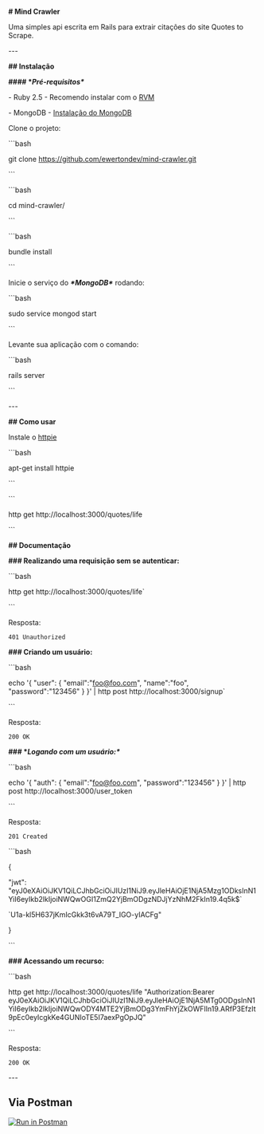**# Mind Crawler**

Uma simples api escrita em Rails para extrair citações do site Quotes to Scrape.

\---

**## Instalação**

**#### \**Pré-requisitos\****

\- Ruby 2.5 - Recomendo instalar com o [RVM](https://rvm.io/)

\- MongoDB - [Instalação do MongoDB](https://docs.mongodb.com/manual/administration/install-community/)

Clone o projeto:

\```bash 

git clone https://github.com/ewertondev/mind-crawler.git 

\```

\```bash 

cd mind-crawler/

\```

\```bash

bundle install

\```

Inicie o serviço do ***\*MongoDB\**** rodando:

\```bash

sudo service mongod start

\```

 Levante sua aplicação com o comando:

\```bash

rails server

\```

\---

**## Como usar**

Instale o [httpie](https://github.com/jakubroztocil/httpie#installation)

\```bash

apt-get install httpie

\```

\```

http get http://localhost:3000/quotes/life

\```

**## Documentação**

**### Realizando uma requisição sem se autenticar:**

\```bash

http get http://localhost:3000/quotes/life`

\```

Resposta:

```
401 Unauthorized
```

**### Criando um usuário:**

\```bash

echo '{ "user": { "email":"foo@foo.com", "name":"foo", "password":"123456"  } }' | http post http://localhost:3000/signup`

\```

Resposta: 

```
200 OK
```

**### \**Logando com um usuário:\****

\```bash

echo '{ "auth": { "email":"foo@foo.com", "password":"123456"  } }' | http post http://localhost:3000/user_token

\```

Resposta:  

```
201 Created
```

\```bash

{

"jwt": "eyJ0eXAiOiJKV1QiLCJhbGciOiJIUzI1NiJ9.eyJleHAiOjE1NjA5Mzg1ODksInN1YiI6eyIkb2lkIjoiNWQwOGI1ZmQ2YjBmODgzNDJjYzNhM2FkIn19.4q5k$`

`U1a-kl5H637jKmIcGkk3t6vA79T_IGO-yIACFg"

}

\```

**### Acessando um recurso:**

\```bash 

http get http://localhost:3000/quotes/life "Authorization:Bearer eyJ0eXAiOiJKV1QiLCJhbGciOiJIUzI1NiJ9.eyJleHAiOjE1NjA5MTg0ODgsInN1YiI6eyIkb2lkIjoiNWQwODY4MTE2YjBmODg3YmFhYjZkOWFlIn19.ARfP3EfzIt9pEc0eyIcgkKe4GUNIoTE5I7aexPgOpJQ"

\```

Resposta:

 `200 OK` 

\---



## Via Postman



[![Run in Postman](https://run.pstmn.io/button.svg)](https://app.getpostman.com/run-collection/a7dbd3a1bb6729add572)